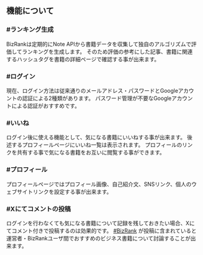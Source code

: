 ## 機能について

### #ランキング生成

BizRankは定期的にNote APIから書籍データを収集して独自のアルゴリズムで評価してランキングを生成します。
そのため評価の参考にした記事、書籍に関連するハッシュタグを書籍の詳細ページで確認する事が出来ます。

### #ログイン

現在、ログイン方法は従来通りのメールアドレス・パスワードとGoogleアカウントの認証による2種類があります。
パスワード管理が不要なGoogleアカウントによる認証がおすすめです。


### #いいね

ログイン後に使える機能として、気になる書籍にいいねする事が出来ます。
後述するプロフィールページにいいね一覧は表示されます。
プロフィールのリンクを共有する事で気になる書籍をお互いに閲覧する事ができます。

### #プロフィール

プロフィールページではプロフィール画像、自己紹介文、SNSリンク、個人のウェブサイトリンクを設定する事が出来ます。

### #Xにてコメントの投稿

ログインを行わなくても気になる書籍について記録を残しておきたい場合、Xにてコメント付きで投稿するのは効果的です。
[#BizRank](https://x.com/intent/post?hashtags=BizRank&url=policies/about&related=BizRank) が投稿に含まれていると運営者・BizRankユーザ間でおすすめのビジネス書籍について討論することが出来ます。
